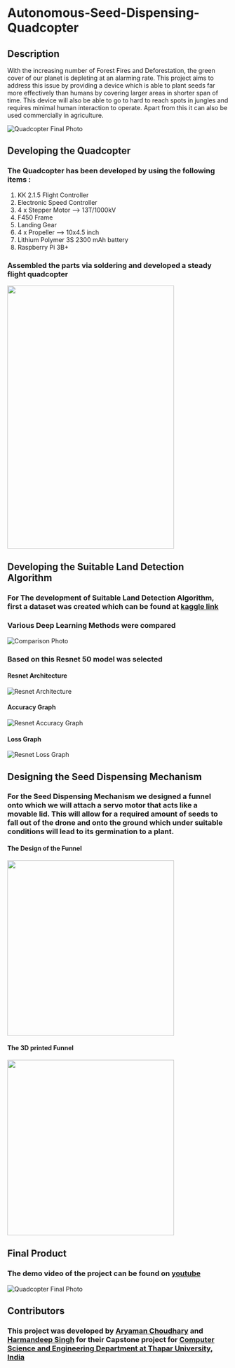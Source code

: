# Autonomous-Seed-Dispensing-Quadcopter
## Description
With the increasing number of Forest Fires and Deforestation, the green cover of our planet is depleting at an alarming rate. This project aims to address this issue by providing a device which is able to plant seeds far more effectively than humans by covering larger areas in shorter span of time. This device will also be able to go to hard to reach spots in jungles and requires minimal human interaction to operate. Apart from this it can also be used commercially in agriculture.

![Quadcopter Final Photo](https://github.com/aryamanchoudhary123/Autonomous-Seed-Dispensing-Quadcopter/blob/main/Images/drone-final.jpeg)

## Developing the Quadcopter 
### The Quadcopter has been developed by using the following items :
1. KK 2.1.5 Flight Controller
2. Electronic Speed Controller 
3. 4 x Stepper Motor --> 13T/1000kV 
4. F450 Frame
5. Landing Gear
6. 4 x Propeller --> 10x4.5 inch
7. Lithium Polymer 3S 2300 mAh battery
9. Raspberry Pi 3B+

### Assembled the parts via soldering and developed a steady flight quadcopter
<img src="https://github.com/aryamanchoudhary123/Autonomous-Seed-Dispensing-Quadcopter/blob/main/Images/drone-initial.jpeg" height="600" width="380">


## Developing the Suitable Land Detection Algorithm 

### For The development of Suitable Land Detection Algorithm, first a dataset was created which can be found at [kaggle link](https://www.kaggle.com/datasets/aryamanchoudhary/quadcopter-captured-different-land-types?datasetId=2703305)

### Various Deep Learning Methods were compared
![Comparison Photo](https://github.com/aryamanchoudhary123/Autonomous-Seed-Dispensing-Quadcopter/blob/main/Images/comparison.png)

### Based on this Resnet 50 model was selected 
#### Resnet Architecture
![Resnet Architecture](https://github.com/aryamanchoudhary123/Autonomous-Seed-Dispensing-Quadcopter/blob/main/Images/Resnet50-architecture.png)

#### Accuracy Graph 

![Resnet Accuracy Graph](https://github.com/aryamanchoudhary123/Autonomous-Seed-Dispensing-Quadcopter/blob/main/Images/resnet-accuracy.png)

#### Loss Graph 

![Resnet Loss Graph](https://github.com/aryamanchoudhary123/Autonomous-Seed-Dispensing-Quadcopter/blob/main/Images/resnet-loss.png)

## Designing the Seed Dispensing Mechanism 

### For the Seed Dispensing Mechanism we designed a funnel onto which we will attach a servo motor that acts like a movable lid. This will allow for a required amount of seeds to fall out of the drone and onto the ground which under suitable conditions will lead to its germination to a plant.

#### The Design of the Funnel 

<img src="https://github.com/aryamanchoudhary123/Autonomous-Seed-Dispensing-Quadcopter/blob/main/Images/funnel2_side-view.jpeg" height="400" width="380">

#### The 3D printed Funnel 
<img src="https://github.com/aryamanchoudhary123/Autonomous-Seed-Dispensing-Quadcopter/blob/main/Images/Funnel-developed.jpeg" height="400" width="380">


## Final Product
### The demo video of the project can be found on [youtube](https://www.youtube.com/watch?v=KUw-NEblgLw)
![Quadcopter Final Photo](https://github.com/aryamanchoudhary123/Autonomous-Seed-Dispensing-Quadcopter/blob/main/Images/drone-final.jpeg)

## Contributors 

### This project was developed by [Aryaman Choudhary](https://github.com/aryamanchoudhary123) and [Harmandeep Singh](https://www.linkedin.com/in/harmandeep-singh-b9740a1b2/) for their Capstone project for [Computer Science and Engineering Department at Thapar University, India](https://csed.thapar.edu)
